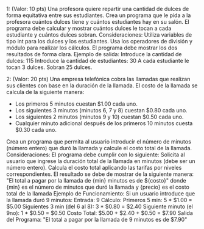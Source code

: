 1: (Valor: 10 pts) 
Una profesora quiere repartir una cantidad de dulces de forma equitativa entre sus estudiantes. Crea un programa que le pida a la profesora cuántos dulces tiene y cuántos estudiantes hay en su salón. El programa debe calcular y mostrar cuántos dulces le tocan a cada estudiante y cuántos dulces sobran.
Consideraciones:
Utiliza variables de tipo int para los dulces y los estudiantes.
Usa los operadores de división y módulo para realizar los cálculos.
El programa debe mostrar los dos resultados de forma clara.
Ejemplo de salida:
Introduce la cantidad de dulces: 115
Introduce la cantidad de estudiantes: 30
A cada estudiante le tocan 3 dulces.
Sobran 25 dulces.

2: (Valor: 20 pts) 
Una empresa telefónica cobra las llamadas que realizan sus clientes con base en la duración de la llamada. 
El costo de la llamada se calcula de la siguiente manera:
- Los primeros 5 minutos cuestan $1.00 cada uno.
- Los siguientes 3 minutos (minutos 6, 7 y 8) cuestan $0.80 cada uno.
- Los siguientes 2 minutos (minutos 9 y 10) cuestan $0.50 cada uno.
- Cualquier minuto adicional después de los primeros 10 minutos cuesta $0.30 cada uno.

Crea un programa que permita al usuario introducir el número de minutos (número entero) que duró la llamada y calcule el costo total de la llamada.
Consideraciones:
El programa debe cumplir con lo siguiente:
Solicita al usuario que ingrese la duración total de la llamada en minutos (debe ser un número entero).
Calcula el costo total aplicando las tarifas por niveles correspondientes.
El resultado se debe de mostrar de la siguiente manera: 
"El total a pagar por la llamada de {min} minutos es de ${costo}" donde {min} es el número de minutos que duró la llamada y {precio} es el costo total de la llamada
Ejemplo de Funcionamiento: 
Si un usuario introduce que la llamada duró 9 minutos:
Entrada: 9
Cálculo:
Primeros 5 min: 5 * $1.00 = $5.00
Siguientes 3 min (del 6 al 8): 3 * $0.80 = $2.40
Siguiente minuto (el 9no): 1 * $0.50 = $0.50
Costo Total: $5.00 + $2.40 + $0.50 = $7.90
Salida del Programa:
"El total a pagar por la llamada de 9 minutos es de $7.90"
